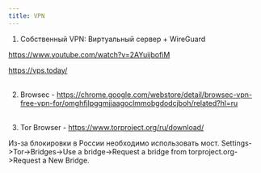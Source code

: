 ```yaml
---
title: VPN
---
```


1) Собственный VPN: Виртуальный сервер + WireGuard

<https://www.youtube.com/watch?v=2AYuijbofiM>

<https://vps.today/>
<br><br>

2) Browsec - <https://chrome.google.com/webstore/detail/browsec-vpn-free-vpn-for/omghfjlpggmjjaagoclmmobgdodcjboh/related?hl=ru>
<br><br>

3) Tor Browser - <https://www.torproject.org/ru/download/>

Из-за блокировки в России необходимо использовать мост. Settings->Tor->Bridges->Use a bridge->Request a bridge from torproject.org->Request a New Bridge.